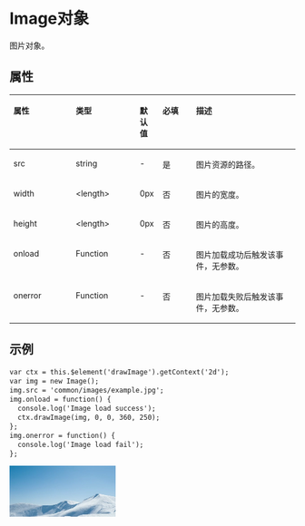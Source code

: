 # Image对象<a name="ZH-CN_TOPIC_0000001164290722"></a>

图片对象。

## 属性<a name="zh-cn_topic_0000001173164737_section1968021961113"></a>

<a name="zh-cn_topic_0000001173164737_table1025010619328"></a>
<table><thead align="left"><tr id="zh-cn_topic_0000001173164737_row163667603219"><th class="cellrowborder" valign="top" width="21.8%" id="mcps1.1.6.1.1"><p id="zh-cn_topic_0000001173164737_p536646193210"><a name="zh-cn_topic_0000001173164737_p536646193210"></a><a name="zh-cn_topic_0000001173164737_p536646193210"></a>属性</p>
</th>
<th class="cellrowborder" valign="top" width="22.34%" id="mcps1.1.6.1.2"><p id="zh-cn_topic_0000001173164737_p7366166163213"><a name="zh-cn_topic_0000001173164737_p7366166163213"></a><a name="zh-cn_topic_0000001173164737_p7366166163213"></a>类型</p>
</th>
<th class="cellrowborder" valign="top" width="7.9799999999999995%" id="mcps1.1.6.1.3"><p id="zh-cn_topic_0000001173164737_p143661564327"><a name="zh-cn_topic_0000001173164737_p143661564327"></a><a name="zh-cn_topic_0000001173164737_p143661564327"></a>默认值</p>
</th>
<th class="cellrowborder" valign="top" width="11.73%" id="mcps1.1.6.1.4"><p id="zh-cn_topic_0000001173164737_p11366264324"><a name="zh-cn_topic_0000001173164737_p11366264324"></a><a name="zh-cn_topic_0000001173164737_p11366264324"></a>必填</p>
</th>
<th class="cellrowborder" valign="top" width="36.15%" id="mcps1.1.6.1.5"><p id="zh-cn_topic_0000001173164737_p636619618325"><a name="zh-cn_topic_0000001173164737_p636619618325"></a><a name="zh-cn_topic_0000001173164737_p636619618325"></a>描述</p>
</th>
</tr>
</thead>
<tbody><tr id="zh-cn_topic_0000001173164737_row936656193210"><td class="cellrowborder" valign="top" width="21.8%" headers="mcps1.1.6.1.1 "><p id="zh-cn_topic_0000001173164737_p1436610643211"><a name="zh-cn_topic_0000001173164737_p1436610643211"></a><a name="zh-cn_topic_0000001173164737_p1436610643211"></a>src</p>
</td>
<td class="cellrowborder" valign="top" width="22.34%" headers="mcps1.1.6.1.2 "><p id="zh-cn_topic_0000001173164737_p4366156183210"><a name="zh-cn_topic_0000001173164737_p4366156183210"></a><a name="zh-cn_topic_0000001173164737_p4366156183210"></a>string</p>
</td>
<td class="cellrowborder" valign="top" width="7.9799999999999995%" headers="mcps1.1.6.1.3 "><p id="zh-cn_topic_0000001173164737_p193667616322"><a name="zh-cn_topic_0000001173164737_p193667616322"></a><a name="zh-cn_topic_0000001173164737_p193667616322"></a>-</p>
</td>
<td class="cellrowborder" valign="top" width="11.73%" headers="mcps1.1.6.1.4 "><p id="zh-cn_topic_0000001173164737_p636611610320"><a name="zh-cn_topic_0000001173164737_p636611610320"></a><a name="zh-cn_topic_0000001173164737_p636611610320"></a>是</p>
</td>
<td class="cellrowborder" valign="top" width="36.15%" headers="mcps1.1.6.1.5 "><p id="zh-cn_topic_0000001173164737_p13366106173215"><a name="zh-cn_topic_0000001173164737_p13366106173215"></a><a name="zh-cn_topic_0000001173164737_p13366106173215"></a>图片资源的路径。</p>
</td>
</tr>
<tr id="zh-cn_topic_0000001173164737_row13366969325"><td class="cellrowborder" valign="top" width="21.8%" headers="mcps1.1.6.1.1 "><p id="zh-cn_topic_0000001173164737_p13366136183210"><a name="zh-cn_topic_0000001173164737_p13366136183210"></a><a name="zh-cn_topic_0000001173164737_p13366136183210"></a>width</p>
</td>
<td class="cellrowborder" valign="top" width="22.34%" headers="mcps1.1.6.1.2 "><p id="zh-cn_topic_0000001173164737_p73668623216"><a name="zh-cn_topic_0000001173164737_p73668623216"></a><a name="zh-cn_topic_0000001173164737_p73668623216"></a>&lt;length&gt;</p>
</td>
<td class="cellrowborder" valign="top" width="7.9799999999999995%" headers="mcps1.1.6.1.3 "><p id="zh-cn_topic_0000001173164737_p8366206123215"><a name="zh-cn_topic_0000001173164737_p8366206123215"></a><a name="zh-cn_topic_0000001173164737_p8366206123215"></a>0px</p>
</td>
<td class="cellrowborder" valign="top" width="11.73%" headers="mcps1.1.6.1.4 "><p id="zh-cn_topic_0000001173164737_p636617633210"><a name="zh-cn_topic_0000001173164737_p636617633210"></a><a name="zh-cn_topic_0000001173164737_p636617633210"></a>否</p>
</td>
<td class="cellrowborder" valign="top" width="36.15%" headers="mcps1.1.6.1.5 "><p id="zh-cn_topic_0000001173164737_p123661613324"><a name="zh-cn_topic_0000001173164737_p123661613324"></a><a name="zh-cn_topic_0000001173164737_p123661613324"></a>图片的宽度。</p>
</td>
</tr>
<tr id="zh-cn_topic_0000001173164737_row103661365321"><td class="cellrowborder" valign="top" width="21.8%" headers="mcps1.1.6.1.1 "><p id="zh-cn_topic_0000001173164737_p163663610321"><a name="zh-cn_topic_0000001173164737_p163663610321"></a><a name="zh-cn_topic_0000001173164737_p163663610321"></a>height</p>
</td>
<td class="cellrowborder" valign="top" width="22.34%" headers="mcps1.1.6.1.2 "><p id="zh-cn_topic_0000001173164737_p03673613324"><a name="zh-cn_topic_0000001173164737_p03673613324"></a><a name="zh-cn_topic_0000001173164737_p03673613324"></a>&lt;length&gt;</p>
</td>
<td class="cellrowborder" valign="top" width="7.9799999999999995%" headers="mcps1.1.6.1.3 "><p id="zh-cn_topic_0000001173164737_p113674614326"><a name="zh-cn_topic_0000001173164737_p113674614326"></a><a name="zh-cn_topic_0000001173164737_p113674614326"></a>0px</p>
</td>
<td class="cellrowborder" valign="top" width="11.73%" headers="mcps1.1.6.1.4 "><p id="zh-cn_topic_0000001173164737_p3367566327"><a name="zh-cn_topic_0000001173164737_p3367566327"></a><a name="zh-cn_topic_0000001173164737_p3367566327"></a>否</p>
</td>
<td class="cellrowborder" valign="top" width="36.15%" headers="mcps1.1.6.1.5 "><p id="zh-cn_topic_0000001173164737_p43671663322"><a name="zh-cn_topic_0000001173164737_p43671663322"></a><a name="zh-cn_topic_0000001173164737_p43671663322"></a>图片的高度。</p>
</td>
</tr>
<tr id="zh-cn_topic_0000001173164737_row18346152013215"><td class="cellrowborder" valign="top" width="21.8%" headers="mcps1.1.6.1.1 "><p id="zh-cn_topic_0000001173164737_p1033772416322"><a name="zh-cn_topic_0000001173164737_p1033772416322"></a><a name="zh-cn_topic_0000001173164737_p1033772416322"></a>onload</p>
</td>
<td class="cellrowborder" valign="top" width="22.34%" headers="mcps1.1.6.1.2 "><p id="zh-cn_topic_0000001173164737_p1337202419320"><a name="zh-cn_topic_0000001173164737_p1337202419320"></a><a name="zh-cn_topic_0000001173164737_p1337202419320"></a>Function</p>
</td>
<td class="cellrowborder" valign="top" width="7.9799999999999995%" headers="mcps1.1.6.1.3 "><p id="zh-cn_topic_0000001173164737_p137953293211"><a name="zh-cn_topic_0000001173164737_p137953293211"></a><a name="zh-cn_topic_0000001173164737_p137953293211"></a>-</p>
</td>
<td class="cellrowborder" valign="top" width="11.73%" headers="mcps1.1.6.1.4 "><p id="zh-cn_topic_0000001173164737_p153471320113217"><a name="zh-cn_topic_0000001173164737_p153471320113217"></a><a name="zh-cn_topic_0000001173164737_p153471320113217"></a>否</p>
</td>
<td class="cellrowborder" valign="top" width="36.15%" headers="mcps1.1.6.1.5 "><p id="zh-cn_topic_0000001173164737_p7337142443214"><a name="zh-cn_topic_0000001173164737_p7337142443214"></a><a name="zh-cn_topic_0000001173164737_p7337142443214"></a>图片加载成功后触发该事件，无参数。</p>
</td>
</tr>
<tr id="zh-cn_topic_0000001173164737_row455917203329"><td class="cellrowborder" valign="top" width="21.8%" headers="mcps1.1.6.1.1 "><p id="zh-cn_topic_0000001173164737_p107821651123213"><a name="zh-cn_topic_0000001173164737_p107821651123213"></a><a name="zh-cn_topic_0000001173164737_p107821651123213"></a>onerror</p>
</td>
<td class="cellrowborder" valign="top" width="22.34%" headers="mcps1.1.6.1.2 "><p id="zh-cn_topic_0000001173164737_p147828514328"><a name="zh-cn_topic_0000001173164737_p147828514328"></a><a name="zh-cn_topic_0000001173164737_p147828514328"></a>Function</p>
</td>
<td class="cellrowborder" valign="top" width="7.9799999999999995%" headers="mcps1.1.6.1.3 "><p id="zh-cn_topic_0000001173164737_p19161175419328"><a name="zh-cn_topic_0000001173164737_p19161175419328"></a><a name="zh-cn_topic_0000001173164737_p19161175419328"></a>-</p>
</td>
<td class="cellrowborder" valign="top" width="11.73%" headers="mcps1.1.6.1.4 "><p id="zh-cn_topic_0000001173164737_p0559142083215"><a name="zh-cn_topic_0000001173164737_p0559142083215"></a><a name="zh-cn_topic_0000001173164737_p0559142083215"></a>否</p>
</td>
<td class="cellrowborder" valign="top" width="36.15%" headers="mcps1.1.6.1.5 "><p id="zh-cn_topic_0000001173164737_p1778212512329"><a name="zh-cn_topic_0000001173164737_p1778212512329"></a><a name="zh-cn_topic_0000001173164737_p1778212512329"></a>图片加载失败后触发该事件，无参数。</p>
</td>
</tr>
</tbody>
</table>

## 示例<a name="zh-cn_topic_0000001173164737_section13457717134912"></a>

```
var ctx = this.$element('drawImage').getContext('2d');
var img = new Image();
img.src = 'common/images/example.jpg';
img.onload = function() {
  console.log('Image load success');
  ctx.drawImage(img, 0, 0, 360, 250);
};
img.onerror = function() {
  console.log('Image load fail');
};
```

![](figures/1-0.png)

